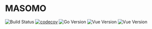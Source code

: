 # MASOMO

![Build Status](https://github.com/Trezcool/masomo/workflows/GoCI/badge.svg)
[![codecov](https://codecov.io/gh/Trezcool/masomo/branch/master/graph/badge.svg?token=0TUVPS8VK6)](https://codecov.io/gh/Trezcool/masomo)
![Go Version](https://img.shields.io/badge/go%20version-v1.15-61CFDD.svg?style=flat)
![Vue Version](https://img.shields.io/badge/vue%20version-v3.0-42b983.svg?style=flat)
![Vue Version](https://img.shields.io/badge/flutter%20version-v1.22-075b9a.svg?style=flat)
